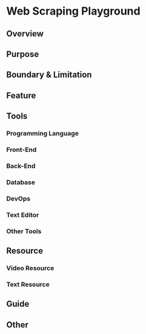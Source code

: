 # Web Scraping Playground

## Overview

## Purpose

## Boundary & Limitation

## Feature

## Tools

### Programming Language

### Front-End

### Back-End

### Database

### DevOps

### Text Editor

### Other Tools

## Resource

### Video Resource

### Text Resource

## Guide

## Other
